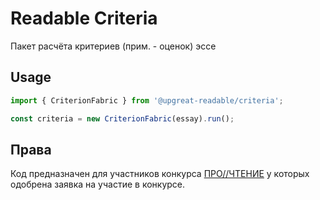 # Readable Criteria

Пакет расчёта критериев (прим. - оценок) эссе

## Usage
```ts
import { CriterionFabric } from '@upgreat-readable/criteria';

const criteria = new CriterionFabric(essay).run();
```

## Права
Код предназначен для участников конкурса [ПРО//ЧТЕНИЕ](https://ai.upgreat.one/) у которых одобрена заявка на участие в конкурсе.
